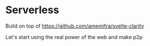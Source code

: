 # Serverless

Build on top of https://github.com/amemifra/svelte-clarity

Let's start using the real power of the web and make p2p

